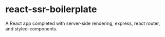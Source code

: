 # react-ssr-boilerplate
A React app completed with server-side rendering, express, react router, and styled-components.
